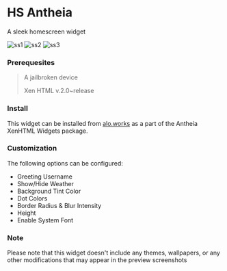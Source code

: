 # HS Antheia

A sleek homescreen widget

![ss1](readme_images/SS1.png)
![ss2](readme_images/SS2.png)
![ss3](readme_images/SS3.png)

### Prerequesites

> A jailbroken device
>
> Xen HTML v.2.0~release

### Install

This widget can be installed from [alo.works](https://alo.works) as a part of the Antheia XenHTML Widgets package.

### Customization

The following options can be configured:

- Greeting Username
- Show/Hide Weather
- Background Tint Color
- Dot Colors
- Border Radius & Blur Intensity
- Height
- Enable System Font

### Note

Please note that this widget doesn't include any themes, wallpapers, or any other modifications that may appear in the preview screenshots
